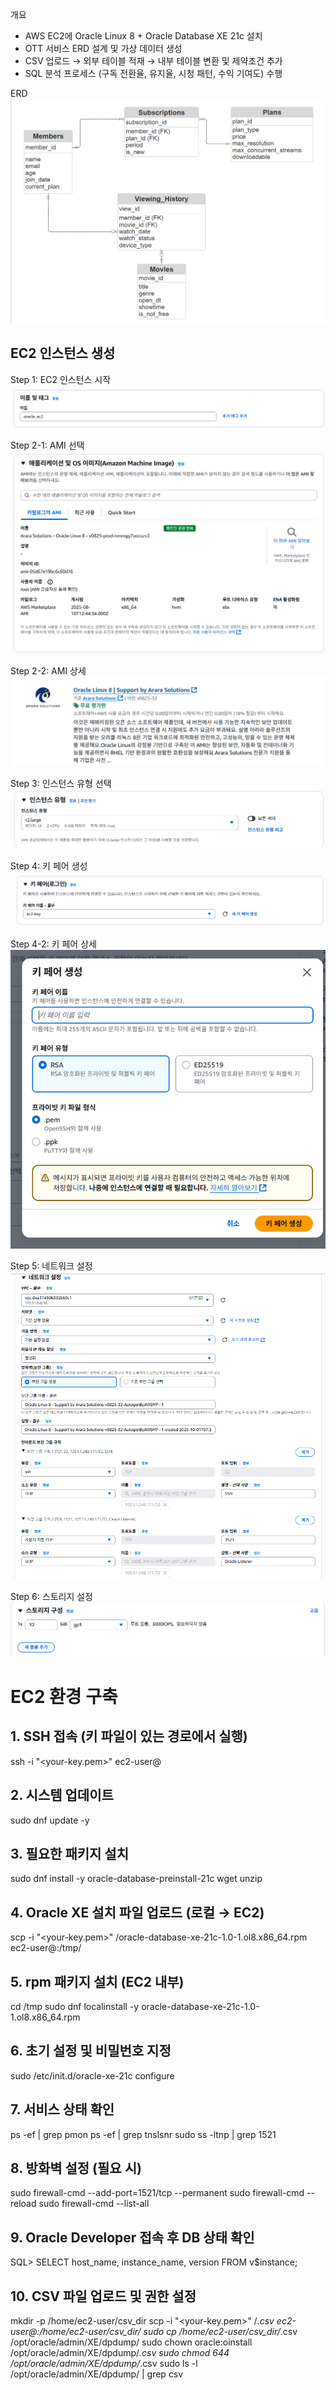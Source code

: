 개요
- AWS EC2에 Oracle Linux 8 + Oracle Database XE 21c 설치
- OTT 서비스 ERD 설계 및 가상 데이터 생성
- CSV 업로드 → 외부 테이블 적재 → 내부 테이블 변환 및 제약조건 추가
- SQL 분석 프로세스 (구독 전환율, 유지율, 시청 패턴, 수익 기여도) 수행


ERD
![ERD](./image/ERD.png)

## EC2 인스턴스 생성

Step 1: EC2 인스턴스 시작  
![EC2 Step1](./image/EC2_instance_step1.png)

Step 2-1: AMI 선택  
![EC2 Step2-1](./image/EC2_instance_step2-1.png)

Step 2-2: AMI 상세  
![EC2 Step2-2](./image/EC2_instance_step2-2.png)

Step 3: 인스턴스 유형 선택  
![EC2 Step3](./image/EC2_instance_step3.png)

Step 4: 키 페어 생성  
![EC2 Step4](./image/EC2_instance_step4.png)

Step 4-2: 키 페어 상세  
![EC2 Step4-2](./image/EC2_instance_step4-2.png)

Step 5: 네트워크 설정  
![EC2 Step5](./image/EC2_instance_step5.png)

Step 6: 스토리지 설정  
![EC2 Step6](./image/EC2_instance_step6.png)


# EC2 환경 구축

## 1. SSH 접속 (키 파일이 있는 경로에서 실행)
ssh -i "<your-key.pem>" ec2-user@<public-ip-address>

## 2. 시스템 업데이트
sudo dnf update -y

## 3. 필요한 패키지 설치
sudo dnf install -y oracle-database-preinstall-21c wget unzip

## 4. Oracle XE 설치 파일 업로드 (로컬 → EC2)
scp -i "<your-key.pem>" <local-path-to-rpm>/oracle-database-xe-21c-1.0-1.ol8.x86_64.rpm ec2-user@<public-ip-address>:/tmp/

## 5. rpm 패키지 설치 (EC2 내부)
cd /tmp
sudo dnf localinstall -y oracle-database-xe-21c-1.0-1.ol8.x86_64.rpm

## 6. 초기 설정 및 비밀번호 지정
sudo /etc/init.d/oracle-xe-21c configure

## 7. 서비스 상태 확인
ps -ef | grep pmon
ps -ef | grep tnslsnr
sudo ss -ltnp | grep 1521

## 8. 방화벽 설정 (필요 시)
sudo firewall-cmd --add-port=1521/tcp --permanent
sudo firewall-cmd --reload
sudo firewall-cmd --list-all

## 9. Oracle Developer 접속 후 DB 상태 확인
SQL> SELECT host_name, instance_name, version FROM v$instance;

## 10. CSV 파일 업로드 및 권한 설정
mkdir -p /home/ec2-user/csv_dir
scp -i "<your-key.pem>" <local-path-to-csv>/*.csv ec2-user@<public-ip-address>:/home/ec2-user/csv_dir/
sudo cp /home/ec2-user/csv_dir/*.csv /opt/oracle/admin/XE/dpdump/
sudo chown oracle:oinstall /opt/oracle/admin/XE/dpdump/*.csv
sudo chmod 644 /opt/oracle/admin/XE/dpdump/*.csv
sudo ls -l /opt/oracle/admin/XE/dpdump/ | grep csv
